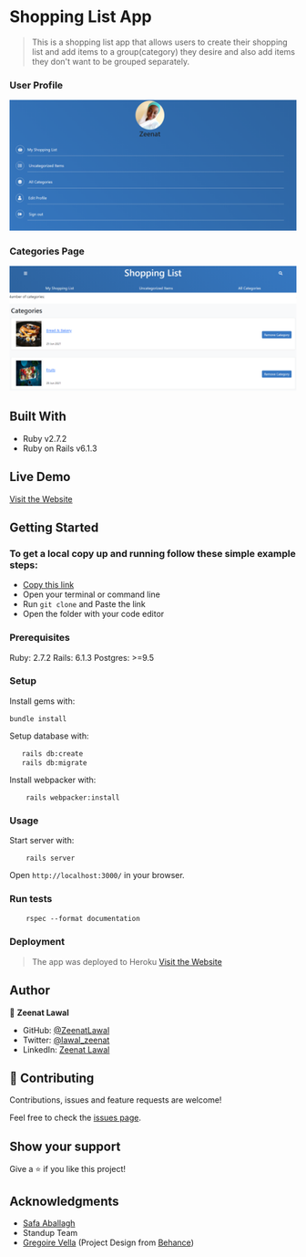 # Shopping List App

> This is a shopping list app that allows users to create their shopping list and add items to a group(category) they desire and also add items they don't want to be grouped separately.

### User Profile
![screenshot](./app/assets/images/profile.png)

### Categories Page
![screenshot](./app/assets/images/Categories.png)

## Built With

- Ruby v2.7.2
- Ruby on Rails v6.1.3

## Live Demo

[Visit the Website](https://still-spire-69869.herokuapp.com/)


## Getting Started

### To get a local copy up and running follow these simple example steps:

- [Copy this link](git@github.com:ZeenatLawal/Shopping-List.git)
- Open your terminal or command line
- Run `git clone` and Paste the link
- Open the folder with your code editor

### Prerequisites

Ruby: 2.7.2
Rails: 6.1.3
Postgres: >=9.5

### Setup

Install gems with:

```
bundle install
```

Setup database with:

```
   rails db:create
   rails db:migrate
```

Install webpacker with:

```
    rails webpacker:install
```

### Usage

Start server with:

```
    rails server
```

Open `http://localhost:3000/` in your browser.

### Run tests

```
    rspec --format documentation
```

### Deployment

> The app was deployed to Heroku
[Visit the Website](https://still-spire-69869.herokuapp.com/)

## Author

👤 **Zeenat Lawal**

- GitHub: [@ZeenatLawal](https://github.com/ZeenatLawal)
- Twitter: [@lawal_zeenat](https://twitter.com/lawal_zeenat)
- LinkedIn: [Zeenat Lawal](https://www.linkedin.com/in/zeenatlawal/)

## 🤝 Contributing

Contributions, issues and feature requests are welcome!

Feel free to check the [issues page](https://github.com/ZeenatLawal/Shopping-List/issues).

## Show your support

Give a ⭐️ if you like this project!

## Acknowledgments

- [Safa Aballagh](https://github.com/safafa)
- Standup Team
- [Gregoire Vella](https://www.behance.net/gregoirevella) (Project Design from [Behance](https://www.behance.net/gallery/19759151/Snapscan-iOs-design-and-branding?tracking_source=))
